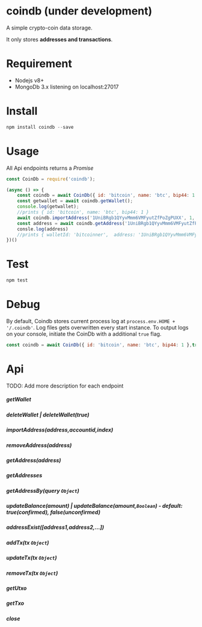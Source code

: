 # coindb (under development)

A simple crypto-coin data storage.

It only stores **addresses and transactions**.

# Requirement

- Nodejs v8+
- MongoDb 3.x listening on localhost:27017

# Install

```js
npm install coindb --save
```

# Usage

All Api endpoints returns a *Promise*

```js
const CoinDb = require('coindb');

(async () => {
 	const coindb = await CoinDb({ id: 'bitcoin', name: 'btc', bip44: 1 });
    const getwallet = await coindb.getWallet();
    console.log(getwallet);
    //prints { id: 'bitcoin', name: 'btc', bip44: 1 }
    await coindb.importAddress('1UniBRgb1QYyvMmm6VMFyutZfPoZgPUXX', 1, 4);
    const address = await coindb.getAddress('1UniBRgb1QYyvMmm6VMFyutZfPoZgPUXX');
    consle.log(address)
    //prints { walletId: 'bitcoinner',  address: '1UniBRgb1QYyvMmm6VMFyutZfPoZgPUXL',  accountId: 1,  index: 4 }
})()
```
# Test
```js
npm test
```
# Debug
By default, Coindb stores current process log at `process.env.HOME + '/.coindb'`. Log files gets overwritten every start instance.
To output logs on your console, initiate the CoinDb with a additional `true` flag.
```js
const coindb = await CoinDb({ id: 'bitcoin', name: 'btc', bip44: 1 },true);
```
# Api
TODO: Add more description for each endpoint
##### getWallet
##### deleteWallet | deleteWallet(true)
##### importAddress(address,accountid,index)
##### removeAddress(address)
##### getAddress(address)
##### getAddresses
##### getAddressBy(query `Object`)
##### updateBalance(amount) | updateBalance(amount,`Boolean`) - default: true(confirmed), false(unconfirmed)
##### addressExist([address1,address2,...]) 
##### addTx(tx `Object`)
##### updateTx(tx `Object`)
##### removeTx(tx `Object`)
##### getUtxo
##### getTxo
##### close